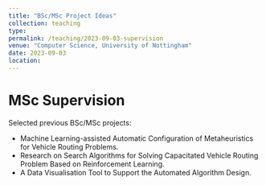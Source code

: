 ```yaml
---
title: "BSc/MSc Project Ideas"
collection: teaching
type: 
permalink: /teaching/2023-09-03-supervision
venue: "Computer Science, University of Nottingham"
date: 2023-09-03
location: 
---
```


MSc Supervision 
======
Selected previous BSc/MSc projects:
- Machine Learning-assisted Automatic Configuration of Metaheuristics for Vehicle Routing Problems.
- Research on Search Algorithms for Solving Capacitated Vehicle Routing Problem Based on Reinforcement Learning.
- A Data Visualisation Tool to Support the Automated Algorithm Design.